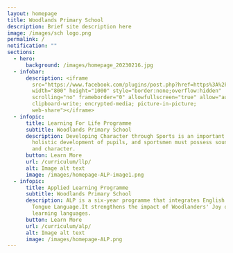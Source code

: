```yaml
---
layout: homepage
title: Woodlands Primary School
description: Brief site description here
image: /images/sch logo.png
permalink: /
notification: ""
sections:
  - hero:
      background: /images/homepage_20230216.jpg
  - infobar:
      description: <iframe
        src="https://www.facebook.com/plugins/post.php?href=https%3A%2F%2Fwww.facebook.com%2Fwoodlandspri%2Fposts%2Fpfbid024s6L5KEbzphTaVDAsRUj1PusFcKMZtxzjCtrczjfB9e2x86s2rprFBsMoYitSax1l&show_text=true&width=800"
        width="800" height="1000" style="border:none;overflow:hidden"
        scrolling="no" frameborder="0" allowfullscreen="true" allow="autoplay;
        clipboard-write; encrypted-media; picture-in-picture;
        web-share"></iframe>
  - infopic:
      title: Learning For Life Programme
      subtitle: Woodlands Primary School
      description: Developing Character through Sports is an important component of
        holistic development of pupils, and sportsmen must possess sound values
        and character.
      button: Learn More
      url: /curriculum/llp/
      alt: Image alt text
      image: /images/homepage-ALP-image1.png
  - infopic:
      title: Applied Learning Programme
      subtitle: Woodlands Primary School
      description: ALP is a six-year programme that integrates English and Mother
        Tongue Language.It strengthens the impact of Woodlanders' Joy of
        learning languages.
      button: Learn More
      url: /curriculum/alp/
      alt: Image alt text
      image: /images/homepage-ALP.png
---
```

